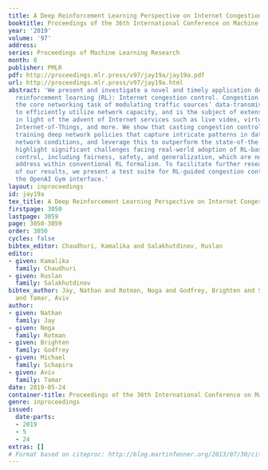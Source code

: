 ```yaml
---
title: A Deep Reinforcement Learning Perspective on Internet Congestion Control
booktitle: Proceedings of the 36th International Conference on Machine Learning
year: '2019'
volume: '97'
address: 
series: Proceedings of Machine Learning Research
month: 0
publisher: PMLR
pdf: http://proceedings.mlr.press/v97/jay19a/jay19a.pdf
url: http://proceedings.mlr.press/v97/jay19a.html
abstract: 'We present and investigate a novel and timely application domain for deep
  reinforcement learning (RL): Internet congestion control. Congestion control is
  the core networking task of modulating traffic sources’ data-transmission rates
  to efficiently utilize network capacity, and is the subject of extensive attention
  in light of the advent of Internet services such as live video, virtual reality,
  Internet-of-Things, and more. We show that casting congestion control as RL enables
  training deep network policies that capture intricate patterns in data traffic and
  network conditions, and leverage this to outperform the state-of-the-art. We also
  highlight significant challenges facing real-world adoption of RL-based congestion
  control, including fairness, safety, and generalization, which are not trivial to
  address within conventional RL formalism. To facilitate further research and reproducibility
  of our results, we present a test suite for RL-guided congestion control based on
  the OpenAI Gym interface.'
layout: inproceedings
id: jay19a
tex_title: A Deep Reinforcement Learning Perspective on Internet Congestion Control
firstpage: 3050
lastpage: 3059
page: 3050-3059
order: 3050
cycles: false
bibtex_editor: Chaudhuri, Kamalika and Salakhutdinov, Ruslan
editor:
- given: Kamalika
  family: Chaudhuri
- given: Ruslan
  family: Salakhutdinov
bibtex_author: Jay, Nathan and Rotman, Noga and Godfrey, Brighten and Schapira, Michael
  and Tamar, Aviv
author:
- given: Nathan
  family: Jay
- given: Noga
  family: Rotman
- given: Brighten
  family: Godfrey
- given: Michael
  family: Schapira
- given: Aviv
  family: Tamar
date: 2019-05-24
container-title: Proceedings of the 36th International Conference on Machine Learning
genre: inproceedings
issued:
  date-parts:
  - 2019
  - 5
  - 24
extras: []
# Format based on citeproc: http://blog.martinfenner.org/2013/07/30/citeproc-yaml-for-bibliographies/
---
```

